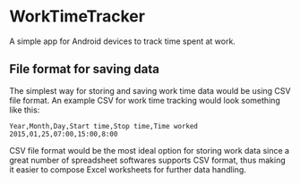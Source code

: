 # WorkTimeTracker
A simple app for Android devices to track time spent at work.

## File format for saving data
The simplest way for storing and saving work time data would be using CSV file format. An example CSV for
work time tracking would look something like this:

	Year,Month,Day,Start time,Stop time,Time worked
	2015,01,25,07:00,15:00,8:00
	
CSV file format would be the most ideal option for storing work data since a great number of spreadsheet softwares
supports CSV format, thus making it easier to compose Excel worksheets for further data handling.